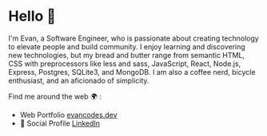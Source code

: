 # Hello 👋 

I'm Evan, a Software Engineer, who is passionate about creating technology to elevate people and build community. I enjoy learning and discovering new technologies, but my bread and butter range from semantic HTML, CSS with preprocessors like less and sass, JavaScript, React, Node.js, Express, Postgres, SQLite3, and MongoDB. I am also a coffee nerd, bicycle enthusiast, and an aficionado of simplicity. 

Find me around the web 🌍 :

- Web Portfolio [evancodes.dev](https://evancodes.dev/)
- 🎒 Social Profile [LinkedIn](https://www.linkedin.com/in/evan-aspaas-a80259198/)
